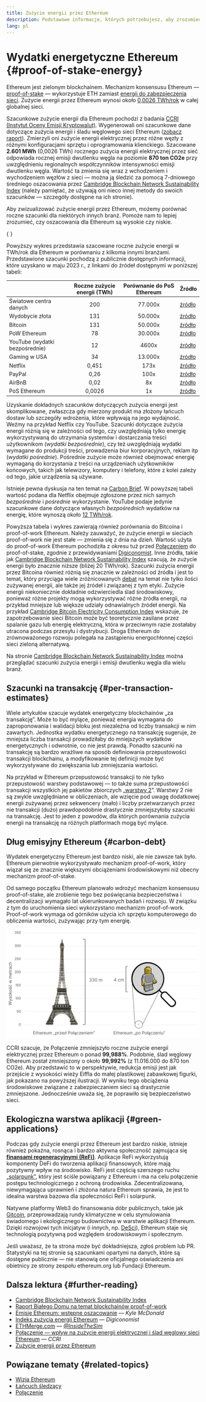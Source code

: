 ```yaml
---
title: Zużycie energii przez Ethereum
description: Podstawowe informacje, których potrzebujesz, aby zrozumieć zużycie energii Ethereum.
lang: pl
---
```


# Wydatki energetyczne Ethereum {#proof-of-stake-energy}

Ethereum jest zielonym blockchainem. Mechanizm konsensusu Ethereum — [proof-of-stake](/developers/docs/consensus-mechanisms/pos) — wykorzystuje ETH zamiast [energii do zabezpieczenia sieci](/developers/docs/consensus-mechanisms/pow). Zużycie energii przez Ethereum wynosi około [0,0026 TWh/rok](https://carbon-ratings.com/eth-report-2022) w całej globalnej sieci.

Szacunkowe zużycie energii dla Ethereum pochodzi z badania [CCRI (Instytut Oceny Emisji Kryptowalut)](https://carbon-ratings.com). Wygenerowali oni szacunkowe dane dotyczące zużycia energii i śladu węglowego sieci Ethereum ([zobacz raport](https://carbon-ratings.com/eth-report-2022)). Zmierzyli oni zużycie energii elektrycznej przez różne węzły z różnymi konfiguracjami sprzętu i oprogramowania klienckiego. Szacowane **2.601 MWh** (0,0026 TWh) rocznego zużycia energii elektrycznej przez sieć odpowiada rocznej emisji dwutlenku węgla na poziomie **870 ton CO2e** przy uwzględnieniu regionalnych współczynników intensywności emisji dwutlenku węgla. Wartość ta zmienia się wraz z wchodzeniem i wychodzeniem węzłów z sieci — można ją śledzić za pomocą 7-dniowego średniego oszacowania przez [Cambridge Blockchain Network Sustainability Index](https://ccaf.io/cbnsi/ethereum) (należy pamiętać, że używają oni nieco innej metody do swoich szacunków — szczegóły dostępne na ich stronie).

Aby zwizualizować zużycie energii przez Ethereum, możemy porównać roczne szacunki dla niektórych innych branż. Pomoże nam to lepiej zrozumieć, czy oszacowania dla Ethereum są wysokie czy niskie.

{
<EnergyConsumptionChart />
}

Powyższy wykres przedstawia szacowane roczne zużycie energii w TWh/rok dla Ethereum w porównaniu z kilkoma innymi branżami. Przedstawione szacunki pochodzą z publicznie dostępnych informacji, które uzyskano w maju 2023 r., z linkami do źródeł dostępnymi w poniższej tabeli:

|                                | Roczne zużycie energii (TWh) | Porównanie do PoS Ethereum | Źródło                                                                                                                                                                            |
| :----------------------------- | :--------------------------: | :------------------------: | --------------------------------------------------------------------------------------------------------------------------------------------------------------------------------- |
| Światowe centra danych         |             200              |          77.000x           | [źródło](https://www.iea.org/commentaries/data-centres-and-energy-from-global-headlines-to-local-headaches)                                                                       |
| Wydobycie złota                |             131              |          50.000x           | [źródło](https://ccaf.io/cbnsi/cbeci/comparisons)                                                                                                                                 |
| Bitcoin                        |             131              |          50.000x           | [źródło](https://ccaf.io/cbnsi/cbeci/comparisons)                                                                                                                                 |
| PoW Ethereum                   |              78              |          30.000x           | [źródło](https://digiconomist.net/ethereum-energy-consumption)                                                                                                                    |
| YouTube (wydatki bezpośrednie) |              12              |           4600x            | [źródło](https://www.gstatic.com/gumdrop/sustainability/google-2020-environmental-report.pdf)                                                                                     |
| Gaming w USA                   |              34              |          13.000x           | [źródło](https://www.researchgate.net/publication/336909520_Toward_Greener_Gaming_Estimating_National_Energy_Use_and_Energy_Efficiency_Potential)                                 |
| Netflix                        |            0,451             |            173x            | [źródło](https://assets.ctfassets.net/4cd45et68cgf/7B2bKCqkXDfHLadrjrNWD8/e44583e5b288bdf61e8bf3d7f8562884/2021_US_EN_Netflix_EnvironmentalSocialGovernanceReport-2021_Final.pdf) |
| PayPal                         |             0,26             |            100x            | [źródło](https://app.impaakt.com/analyses/paypal-consumed-264100-mwh-of-energy-in-2020-24-from-non-renewable-sources-27261)                                                       |
| AirBnB                         |             0,02             |             8x             | [źródło](<https://s26.q4cdn.com/656283129/files/doc_downloads/governance_doc_updated/Airbnb-ESG-Factsheet-(Final).pdf>)                                                           |
| PoS Ethereum                   |            0,0026            |             1x             | [źródło](https://carbon-ratings.com/eth-report-2022)                                                                                                                              |

Uzyskanie dokładnych szacunków dotyczących zużycia energii jest skomplikowane, zwłaszcza gdy mierzony produkt ma złożony łańcuch dostaw lub szczegóły wdrożenia, które wpływają na jego wydajność. Weźmy na przykład Netflix czy YouTube. Szacunki dotyczące zużycia energii różnią się w zależności od tego, czy uwzględniają tylko energię wykorzystywaną do utrzymania systemów i dostarczania treści użytkownikom (_wydatki bezpośrednie_), czy też uwzględniają wydatki wymagane do produkcji treści, prowadzenia biur korporacyjnych, reklam itp (_wydatki pośrednie_). Pośrednie zużycie może również obejmować energię wymaganą do korzystania z treści na urządzeniach użytkowników końcowych, takich jak telewizory, komputery i telefony, które z kolei zależy od tego, jakie urządzenia są używane.

Istnieje pewna dyskusja na ten temat na [Carbon Brief](https://www.carbonbrief.org/factcheck-what-is-the-carbon-footprint-of-streaming-video-on-netflix). W powyższej tabeli wartość podana dla Netflix obejmuje zgłoszone przez nich samych _bezpośrednie_ i _pośrednie_ wykorzystanie. YouTube podaje jedynie szacunkowe dane dotyczące własnych _bezpośrednich_ wydatków na energię, które wynoszą około [12 TWh/rok](https://www.gstatic.com/gumdrop/sustainability/google-2020-environmental-report.pdf).

Powyższa tabela i wykres zawierają również porównania do Bitcoina i proof-of-work Ethereum. Należy zauważyć, że zużycie energii w sieciach proof-of-work nie jest stałe — zmienia się z dnia na dzień. Wartość użyta do proof-of-work Ethereum pochodziła z okresu tuż przed [Połączeniem](/roadmap/merge/) do proof-of-stake, zgodnie z przewidywaniami [Digiconomist](https://digiconomist.net/ethereum-energy-consumption). Inne źródła, takie jak [Cambridge Blockchain Network Sustainability Index](https://ccaf.io/cbnsi/ethereum/1) szacują, że zużycie energii było znacznie niższe (bliżej 20 TWh/rok). Szacunki zużycia energii przez Bitcoina również różnią się znacznie w zależności od źródła i jest to temat, który przyciąga wiele zróżnicowanych [debat](https://www.coindesk.com/business/2020/05/19/the-last-word-on-bitcoins-energy-consumption/) na temat nie tylko ilości zużywanej energii, ale także jej źródeł i związanej z tym etyki. Zużycie energii niekoniecznie dokładnie odzwierciedla ślad środowiskowy, ponieważ różne projekty mogą wykorzystywać różne źródła energii, na przykład mniejsze lub większe udziały odnawialnych źródeł energii. Na przykład [Cambridge Bitcoin Electricity Consumption Index](https://ccaf.io/cbnsi/cbeci/comparisons) wskazuje, że zapotrzebowanie sieci Bitcoin może być teoretycznie zasilane przez spalanie gazu lub energię elektryczną, która w przeciwnym razie zostałaby utracona podczas przesyłu i dystrybucji. Droga Ethereum do zrównoważonego rozwoju polegała na zastąpieniu energochłonnej części sieci zieloną alternatywą.

Na stronie [Cambridge Blockchain Network Sustainability Index](https://ccaf.io/cbnsi/ethereum) można przeglądać szacunki zużycia energii i emisji dwutlenku węgla dla wielu branż.

## Szacunki na transakcję {#per-transaction-estimates}

Wiele artykułów szacuje wydatek energetyczny blockchainów „za transakcję”. Może to być mylące, ponieważ energia wymagana do zaproponowania i walidacji bloku jest niezależna od liczby transakcji w nim zawartych. Jednostka wydatku energetycznego na transakcję sugeruje, że mniejsza liczba transakcji prowadziłaby do mniejszych wydatków energetycznych i odwrotnie, co nie jest prawdą. Ponadto szacunki na transakcję są bardzo wrażliwe na sposób definiowania przepustowości transakcji blockchainu, a modyfikowanie tej definicji może być wykorzystywane do zwiększania lub zmniejszania wartości.

Na przykład w Ethereum przepustowość transakcji to nie tylko przepustowość warstwy podstawowej — to także suma przepustowości transakcji wszystkich jej pakietów zbiorczych „[warstwy 2](/layer-2/)”. Warstwy 2 nie są zwykle uwzględniane w obliczeniach, ale wzięcie pod uwagę dodatkowej energii zużywanej przez sekwencery (mało) i liczby przetwarzanych przez nie transakcji (dużo) prawdopodobnie drastycznie zmniejszyłoby szacunki na transakcję. Jest to jeden z powodów, dla których porównania zużycia energii na transakcję na różnych platformach mogą być mylące.

## Dług emisyjny Ethereum {#carbon-debt}

Wydatek energetyczny Ethereum jest bardzo niski, ale nie zawsze tak było. Ethereum pierwotnie wykorzystywało mechanizm proof-of-work, który wiązał się ze znacznie większymi obciążeniami środowiskowymi niż obecny mechanizm proof-of-stake.

Od samego początku Ethereum planowało wdrożyć mechanizm konsensusu proof-of-stake, ale zrobienie tego bez poświęcania bezpieczeństwa i decentralizacji wymagało lat ukierunkowanych badań i rozwoju. W związku z tym do uruchomienia sieci wykorzystano mechanizm proof-of-work. Proof-of-work wymaga od górników użycia ich sprzętu komputerowego do obliczenia wartości, zużywając przy tym energię.

![Porównanie zużycia energii przez Ethereum przed i po Połączeniu, przy użyciu wieży Eiffla (330 metrów wysokości) po lewej stronie, która symbolizuje wysokie zużycie energii przed Połączeniem, oraz małej figurki Lego o wysokości 4 cm po prawej stronie, która symbolizuje radykalnie zmniejszone zużycie energii po Połączeniu](energy_consumption_pre_post_merge.png)

CCRI szacuje, że Połączenie zmniejszyło roczne zużycie energii elektrycznej przez Ethereum o ponad **99,988%**. Podobnie, ślad węglowy Ethereum został zmniejszony o około **99,992%** (z 11.016.000 do 870 ton CO2e). Aby przedstawić to w perspektywie, redukcja emisji jest jak przejście z wysokości wieży Eiffla do małej plastikowej zabawkowej figurki, jak pokazano na powyższej ilustracji. W wyniku tego obciążenia środowiskowe związane z zabezpieczaniem sieci są drastycznie zmniejszone. Jednocześnie uważa się, że poprawiło się bezpieczeństwo sieci.

## Ekologiczna warstwa aplikacji {#green-applications}

Podczas gdy zużycie energii przez Ethereum jest bardzo niskie, istnieje również pokaźna, rosnąca i bardzo aktywna społeczność zajmująca się [**finansami regeneracyjnymi (ReFi)**](/refi/). Aplikacje ReFi wykorzystują komponenty DeFi do tworzenia aplikacji finansowych, które mają pozytywny wpływ na środowisko. ReFi jest częścią szerszego ruchu [„solarpunk”](https://en.wikipedia.org/wiki/Solarpunk), który jest ściśle powiązany z Ethereum i ma na celu połączenie postępu technologicznego z ochroną środowiska. Zdecentralizowana, niewymagająca uprawnień i złożona natura Ethereum sprawia, że jest to idealna warstwa bazowa dla społeczności ReFi i solarpunk.

Natywne platformy Web3 do finansowania dóbr publicznych, takie jak [Gitcoin](https://gitcoin.co), przeprowadzają rundy klimatyczne w celu stymulowania świadomego i ekologicznego budownictwa w warstwie aplikacji Ethereum. Dzięki rozwojowi tych inicjatyw (i innych, np. [DeSci](/desci/)), Ethereum staje się technologią pozytywną pod względem środowiskowym i społecznym.

<InfoBanner emoji=":evergreen_tree:">
  Jeśli uważasz, że ta strona może być dokładniejsza, zgłoś problem lub PR. Statystyki na tej stronie są szacunkami opartymi na danych, które są dostępne publicznie — nie stanowią one oficjalnego oświadczenia ani obietnicy ze strony zespołu ethereum.org lub Fundacji Ethereum.
</InfoBanner>

## Dalsza lektura {#further-reading}

- [Cambridge Blockchain Network Sustainability Index](https://ccaf.io/cbnsi/ethereum)
- [Raport Białego Domu na temat blockchainów proof-of-work](https://www.whitehouse.gov/wp-content/uploads/2022/09/09-2022-Crypto-Assets-and-Climate-Report.pdf)
- [Emisje Ethereum: wstępne oszacowanie](https://kylemcdonald.github.io/ethereum-emissions/) — _Kyle McDonald_
- [Indeks zużycia energii Ethereum](https://digiconomist.net/ethereum-energy-consumption/) — _Digiconomist_
- [ETHMerge.com](https://ethmerge.com/) — _[@InsideTheSim](https://twitter.com/InsideTheSim)_
- [Połączenie — wpływ na zużycie energii elektrycznej i ślad węglowy sieci Ethereum](https://carbon-ratings.com/eth-report-2022) — _CCRI_
- [Zużycie energii przez Ethereum](https://mirror.xyz/jmcook.eth/ODpCLtO4Kq7SCVFbU4He8o8kXs418ZZDTj0lpYlZkR8)

## Powiązane tematy {#related-topics}

- [Wizja Ethereum](/roadmap/vision/)
- [Łańcuch śledzący](/roadmap/beacon-chain)
- [Połączenie](/roadmap/merge/)
